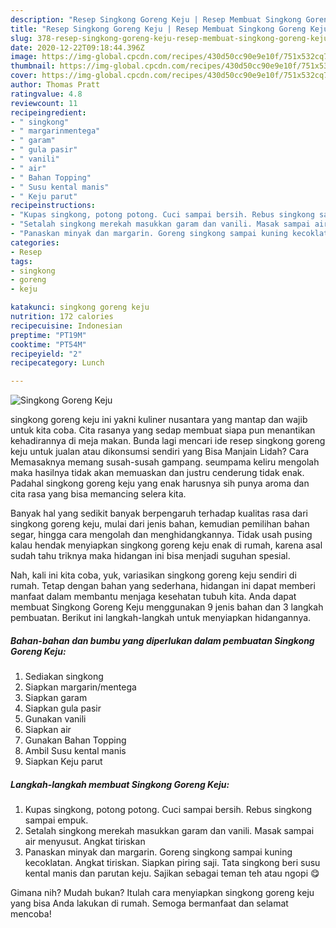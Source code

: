 ```yaml
---
description: "Resep Singkong Goreng Keju | Resep Membuat Singkong Goreng Keju Yang Lezat"
title: "Resep Singkong Goreng Keju | Resep Membuat Singkong Goreng Keju Yang Lezat"
slug: 378-resep-singkong-goreng-keju-resep-membuat-singkong-goreng-keju-yang-lezat
date: 2020-12-22T09:18:44.396Z
image: https://img-global.cpcdn.com/recipes/430d50cc90e9e10f/751x532cq70/singkong-goreng-keju-foto-resep-utama.jpg
thumbnail: https://img-global.cpcdn.com/recipes/430d50cc90e9e10f/751x532cq70/singkong-goreng-keju-foto-resep-utama.jpg
cover: https://img-global.cpcdn.com/recipes/430d50cc90e9e10f/751x532cq70/singkong-goreng-keju-foto-resep-utama.jpg
author: Thomas Pratt
ratingvalue: 4.8
reviewcount: 11
recipeingredient:
- " singkong"
- " margarinmentega"
- " garam"
- " gula pasir"
- " vanili"
- " air"
- " Bahan Topping"
- " Susu kental manis"
- " Keju parut"
recipeinstructions:
- "Kupas singkong, potong potong. Cuci sampai bersih. Rebus singkong sampai empuk."
- "Setalah singkong merekah masukkan garam dan vanili. Masak sampai air menyusut. Angkat tiriskan"
- "Panaskan minyak dan margarin. Goreng singkong sampai kuning kecoklatan. Angkat tiriskan. Siapkan piring saji. Tata singkong beri susu kental manis dan parutan keju. Sajikan sebagai teman teh atau ngopi 😋"
categories:
- Resep
tags:
- singkong
- goreng
- keju

katakunci: singkong goreng keju 
nutrition: 172 calories
recipecuisine: Indonesian
preptime: "PT19M"
cooktime: "PT54M"
recipeyield: "2"
recipecategory: Lunch

---
```



![Singkong Goreng Keju](https://img-global.cpcdn.com/recipes/430d50cc90e9e10f/751x532cq70/singkong-goreng-keju-foto-resep-utama.jpg)


singkong goreng keju ini yakni kuliner nusantara yang mantap dan wajib untuk kita coba. Cita rasanya yang sedap membuat siapa pun menantikan kehadirannya di meja makan.
Bunda lagi mencari ide resep singkong goreng keju untuk jualan atau dikonsumsi sendiri yang Bisa Manjain Lidah? Cara Memasaknya memang susah-susah gampang. seumpama keliru mengolah maka hasilnya tidak akan memuaskan dan justru cenderung tidak enak. Padahal singkong goreng keju yang enak harusnya sih punya aroma dan cita rasa yang bisa memancing selera kita.

Banyak hal yang sedikit banyak berpengaruh terhadap kualitas rasa dari singkong goreng keju, mulai dari jenis bahan, kemudian pemilihan bahan segar, hingga cara mengolah dan menghidangkannya. Tidak usah pusing kalau hendak menyiapkan singkong goreng keju enak di rumah, karena asal sudah tahu triknya maka hidangan ini bisa menjadi suguhan spesial.




Nah, kali ini kita coba, yuk, variasikan singkong goreng keju sendiri di rumah. Tetap dengan bahan yang sederhana, hidangan ini dapat memberi manfaat dalam membantu menjaga kesehatan tubuh kita. Anda dapat membuat Singkong Goreng Keju menggunakan 9 jenis bahan dan 3 langkah pembuatan. Berikut ini langkah-langkah untuk menyiapkan hidangannya.

<!--inarticleads1-->

##### Bahan-bahan dan bumbu yang diperlukan dalam pembuatan Singkong Goreng Keju:

1. Sediakan  singkong
1. Siapkan  margarin/mentega
1. Siapkan  garam
1. Siapkan  gula pasir
1. Gunakan  vanili
1. Siapkan  air
1. Gunakan  Bahan Topping
1. Ambil  Susu kental manis
1. Siapkan  Keju parut




<!--inarticleads2-->

##### Langkah-langkah membuat Singkong Goreng Keju:

1. Kupas singkong, potong potong. Cuci sampai bersih. Rebus singkong sampai empuk.
1. Setalah singkong merekah masukkan garam dan vanili. Masak sampai air menyusut. Angkat tiriskan
1. Panaskan minyak dan margarin. Goreng singkong sampai kuning kecoklatan. Angkat tiriskan. Siapkan piring saji. Tata singkong beri susu kental manis dan parutan keju. Sajikan sebagai teman teh atau ngopi 😋




Gimana nih? Mudah bukan? Itulah cara menyiapkan singkong goreng keju yang bisa Anda lakukan di rumah. Semoga bermanfaat dan selamat mencoba!
